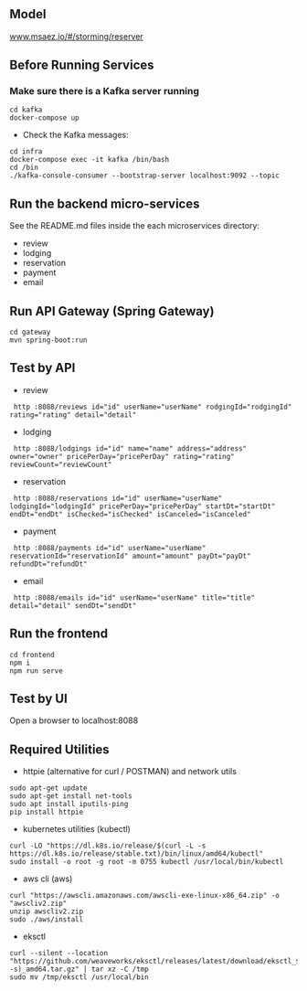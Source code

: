 # 

## Model
www.msaez.io/#/storming/reserver

## Before Running Services
### Make sure there is a Kafka server running
```
cd kafka
docker-compose up
```
- Check the Kafka messages:
```
cd infra
docker-compose exec -it kafka /bin/bash
cd /bin
./kafka-console-consumer --bootstrap-server localhost:9092 --topic
```

## Run the backend micro-services
See the README.md files inside the each microservices directory:

- review
- lodging
- reservation
- payment
- email


## Run API Gateway (Spring Gateway)
```
cd gateway
mvn spring-boot:run
```

## Test by API
- review
```
 http :8088/reviews id="id" userName="userName" rodgingId="rodgingId" rating="rating" detail="detail" 
```
- lodging
```
 http :8088/lodgings id="id" name="name" address="address" owner="owner" pricePerDay="pricePerDay" rating="rating" reviewCount="reviewCount" 
```
- reservation
```
 http :8088/reservations id="id" userName="userName" lodgingId="lodgingId" pricePerDay="pricePerDay" startDt="startDt" endDt="endDt" isChecked="isChecked" isCanceled="isCanceled" 
```
- payment
```
 http :8088/payments id="id" userName="userName" reservationId="reservationId" amount="amount" payDt="payDt" refundDt="refundDt" 
```
- email
```
 http :8088/emails id="id" userName="userName" title="title" detail="detail" sendDt="sendDt" 
```


## Run the frontend
```
cd frontend
npm i
npm run serve
```

## Test by UI
Open a browser to localhost:8088

## Required Utilities

- httpie (alternative for curl / POSTMAN) and network utils
```
sudo apt-get update
sudo apt-get install net-tools
sudo apt install iputils-ping
pip install httpie
```

- kubernetes utilities (kubectl)
```
curl -LO "https://dl.k8s.io/release/$(curl -L -s https://dl.k8s.io/release/stable.txt)/bin/linux/amd64/kubectl"
sudo install -o root -g root -m 0755 kubectl /usr/local/bin/kubectl
```

- aws cli (aws)
```
curl "https://awscli.amazonaws.com/awscli-exe-linux-x86_64.zip" -o "awscliv2.zip"
unzip awscliv2.zip
sudo ./aws/install
```

- eksctl 
```
curl --silent --location "https://github.com/weaveworks/eksctl/releases/latest/download/eksctl_$(uname -s)_amd64.tar.gz" | tar xz -C /tmp
sudo mv /tmp/eksctl /usr/local/bin
```

